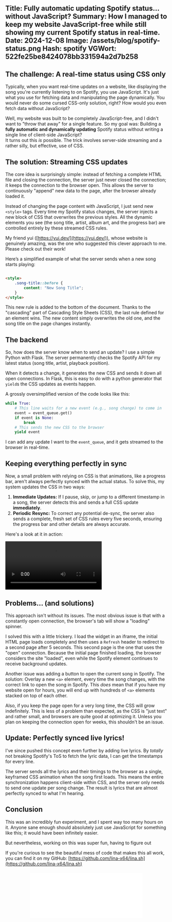 Title: Fully automatic updating Spotify status... without JavaScript?
Summary: How I managed to keep my website JavaScript-free while still showing my current Spotify status in real-time.
Date: 2024-12-08
Image: /assets/blog/spotify-status.png
Hash: spotify
VGWort: 522fe25be8424078bb331594a2d7b258
---------
## The challenge: A real-time status using CSS only

Typically, when you want real-time updates on a website, like displaying the song you're currently listening to on
Spotify, you use JavaScript. It's just what you use for fetching data and manipulating the page dynamically. 
You would never do some cursed CSS-only solution, right? How would you even fetch data without JavaScript?

Well, my website was built to be completely JavaScript-free, and I didn't want to "throw that away" for a single
feature. 
So my goal was: Building a **fully automatic and dynamically updating** Spotify status without 
writing a single line of client-side JavaScript?  
It turns out this _is_ possible. 
The trick involves server-side streaming and a rather silly, but effective, use of CSS.

## The solution: Streaming CSS updates

The core idea is surprisingly simple: instead of fetching a complete HTML file and closing the connection, the server
just never closed the connection; it keeps the connection to the browser open. 
This allows the server to continuously "append" new data to the page, after the browser already loaded it.

Instead of changing the page content with JavaScript, I just send new `<style>` tags. 
Every time my Spotify status changes, the server injects a new block of CSS that overwrites the previous styles. 
All the dynamic elements you see (the song title, artist, album art, and the progress bar) 
are controlled entirely by these streamed CSS rules.

My friend yui ([https://yui.dev/](https://yui.dev/)), whose website is genuinely amazing, was the one who suggested this
clever approach to me. Please check out their work!

Here’s a simplified example of what the server sends when a new song starts playing:
```html

<style>
    .song-title::before {
        content: "New Song Title";
    }
</style>
```

This new rule is added to the bottom of the document. Thanks to the "cascading" part of Cascading Style Sheets (CSS),
the last rule defined for an element wins. The new content simply overwrites the old one, and the song title on the page
changes instantly.

## The backend

So, how does the server know when to send an update? I use a simple Python with Flask. 
The server permanently checks the Spotify API for my latest status (song title, artist, playback position).

When it detects a change, it generates the new CSS and sends it down all open connections. 
In Flask, this is easy to do with a python generator that `yield`s the CSS updates as events happen.

A grossly oversimplified version of the code looks like this:

```python
while True:
    # This line waits for a new event (e.g., song change) to come in
    event = event_queue.get()
    if event is None:
        break
    # This sends the new CSS to the browser
    yield event
```

I can add any update I want to the `event_queue`, and it gets streamed to the browser in real-time.

## Keeping everything perfectly in sync

Now, a small problem with relying on CSS is that animations, like a progress bar, aren't always perfectly synced with
the actual status.
To solve this, my system updates the CSS in two ways:

1. **Immediate Updates:** If I pause, skip, or jump to a different timestamp in a song, the server detects this and
   sends a full CSS update **immediately**.
2. **Periodic Resync:** To correct any potential de-sync, the server also sends a complete, fresh set of CSS rules every
   five seconds, ensuring the progress bar and other details are always accurate.

Here's a look at it in action:

<video controls>
    <source src="/assets/blog/spotify-playing.webm" type="video/webm">
    <source src="/assets/blog/spotify-playing.mp4" type="video/mp4">
</video>

## Problems... (and solutions)
This approach isn't without its issues. The most obvious issue is that with a constantly open connection, the
browser's tab will show a "loading" spinner. 

I solved this with a little trickery. 
I load the widget in an iframe, the initial HTML page loads completely and then uses a `Refresh` header to redirect to
a second page after 5 seconds. This second page is the one that uses the "open" connection. Because the initial page
finished loading, the browser considers the site "loaded", even while the Spotify element continues to receive
background updates.

Another issue was adding a button to open the current song in Spotify. The solution: Overlay a new `<a>` element, every
time the song changes, with the correct link to open the song in Spotify. This *does* mean that if you 
have my website open for hours, you will end up with hundreds of `<a>` elements stacked on top of each other.

Also, if you keep the page open for a very long time, the CSS will grow indefinitely. 
This is less of a problem than expected, as the CSS is "just text" and rather small, and browsers are quite good at 
optimizing it. Unless you plan on keeping the connection open for weeks, this shouldn't be an issue.

## Update: Perfectly synced live lyrics!

I've since pushed this concept even further by adding live lyrics. By *totally* not breaking Spotify's ToS to fetch the
lyric data, I can get the timestamps for every line.

The server sends all the lyrics and their timings to the browser as a single, keyframed CSS animation when the song
first loads. This means the entire synchronization happens client-side within CSS, and the server only needs to send one
update per song change. The result is lyrics that are almost perfectly synced to what I'm hearing.

## Conclusion

This was an incredibly fun experiment, and I spent way too many hours on it. 
Anyone sane enough should absolutely just use JavaScript for something like this; it would have been infinitely easier.

But nevertheless, working on this was super fun, having to figure out 

If you're curious to see the beautiful mess of code that makes this all work, you can find it on my GitHub:
[https://github.com/lina-x64/lina.sh](https://github.com/lina-x64/lina.sh)



<div class="listening-wrapper" id="status">
    <iframe loading="lazy" class="listening-to" src="/listening_to?refresh=1" allowtransparency="true"></iframe>
</div>

<style>
.listening-to {
    border: none;
    background: none;
    width: 350px;
    height: 140px;
}
.listening-wrapper {
    margin-top: 20px;
    vertical-align: middle;
    display: flex;
    justify-content: center;
}
</style>